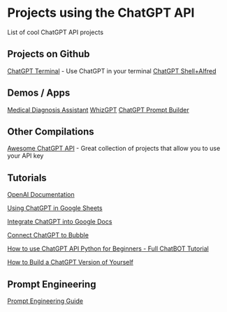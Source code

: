 # Projects using the ChatGPT API

List of cool ChatGPT API projects

## Projects on Github
[ChatGPT Terminal](https://github.com/mansimov/chatgpt_cli) - Use ChatGPT in your terminal
[ChatGPT Shell+Alfred](https://github.com/sanxing-chen/cai)


## Demos / Apps
[Medical Diagnosis Assistant](https://medicaldiagnosticassistant.streamlit.app/)
[WhizGPT](https://whizgpt.org/)
[ChatGPT Prompt Builder](https://chatgpt-prompt-creator.streamlit.app/)

## Other Compilations
[Awesome ChatGPT API](https://github.com/reorx/awesome-chatgpt-api) - Great collection of projects that allow you to use your API key


## Tutorials
[OpenAI Documentation](https://platform.openai.com/docs/guides/chat)

[Using ChatGPT in Google Sheets](https://mintedempire.com/how-to-add-chatgpt-api-gpt-3-5-turbo-into-google-sheets/)

[Integrate ChatGPT into Google Docs](https://www.youtube.com/watch?v=CWK9KA-Levg)

[Connect ChatGPT to Bubble](https://kod-suz.notion.site/kod-suz/How-to-connect-ChatGPT-API-with-Bubble-io-eac86807d007468bbb0bf3e53633d015)

[How to use ChatGPT API Python for Beginners - Full ChatBOT Tutorial](https://www.youtube.com/watch?v=Vurdg6yrPL8)

[How to Build a ChatGPT Version of Yourself](https://www.youtube.com/watch?v=KAbkfdaeFEQ)

## Prompt Engineering
[Prompt Engineering Guide](https://github.com/dair-ai/Prompt-Engineering-Guide)
